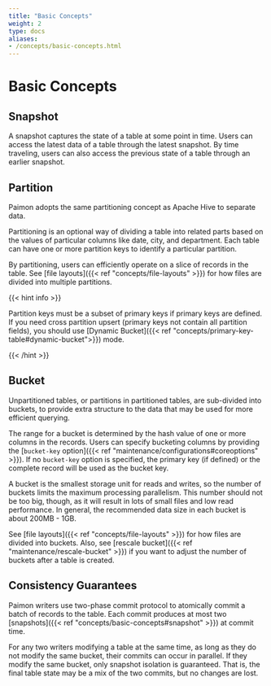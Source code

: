 ```yaml
---
title: "Basic Concepts"
weight: 2
type: docs
aliases:
- /concepts/basic-concepts.html
---
```

<!--
Licensed to the Apache Software Foundation (ASF) under one
or more contributor license agreements.  See the NOTICE file
distributed with this work for additional information
regarding copyright ownership.  The ASF licenses this file
to you under the Apache License, Version 2.0 (the
"License"); you may not use this file except in compliance
with the License.  You may obtain a copy of the License at

  http://www.apache.org/licenses/LICENSE-2.0

Unless required by applicable law or agreed to in writing,
software distributed under the License is distributed on an
"AS IS" BASIS, WITHOUT WARRANTIES OR CONDITIONS OF ANY
KIND, either express or implied.  See the License for the
specific language governing permissions and limitations
under the License.
-->

# Basic Concepts

## Snapshot

A snapshot captures the state of a table at some point in time. Users can access the latest data of a table through the latest snapshot. By time traveling, users can also access the previous state of a table through an earlier snapshot.

## Partition

Paimon adopts the same partitioning concept as Apache Hive to separate data.

Partitioning is an optional way of dividing a table into related parts based on the values of particular columns like date, city, and department. Each table can have one or more partition keys to identify a particular partition.

By partitioning, users can efficiently operate on a slice of records in the table. See [file layouts]({{< ref "concepts/file-layouts" >}}) for how files are divided into multiple partitions.

{{< hint info >}}

Partition keys must be a subset of primary keys if primary keys are defined. If you need cross partition upsert (primary keys not contain all partition fields), you should use [Dynamic Bucket]({{< ref "concepts/primary-key-table#dynamic-bucket">}}) mode.

{{< /hint >}}

## Bucket

Unpartitioned tables, or partitions in partitioned tables, are sub-divided into buckets, to provide extra structure to the data that may be used for more efficient querying.

The range for a bucket is determined by the hash value of one or more columns in the records. Users can specify bucketing columns by providing the [`bucket-key` option]({{< ref "maintenance/configurations#coreoptions" >}}). If no `bucket-key` option is specified, the primary key (if defined) or the complete record will be used as the bucket key.

A bucket is the smallest storage unit for reads and writes, so the number of buckets limits the maximum processing parallelism. This number should not be too big, though, as it will result in lots of small files and low read performance. In general, the recommended data size in each bucket is about 200MB - 1GB.

See [file layouts]({{< ref "concepts/file-layouts" >}}) for how files are divided into buckets. Also, see [rescale bucket]({{< ref "maintenance/rescale-bucket" >}}) if you want to adjust the number of buckets after a table is created.

## Consistency Guarantees

Paimon writers use two-phase commit protocol to atomically commit a batch of records to the table. Each commit produces at most two [snapshots]({{< ref "concepts/basic-concepts#snapshot" >}}) at commit time.

For any two writers modifying a table at the same time, as long as they do not modify the same bucket, their commits can occur in parallel. If they modify the same bucket, only snapshot isolation is guaranteed. That is, the final table state may be a mix of the two commits, but no changes are lost.
